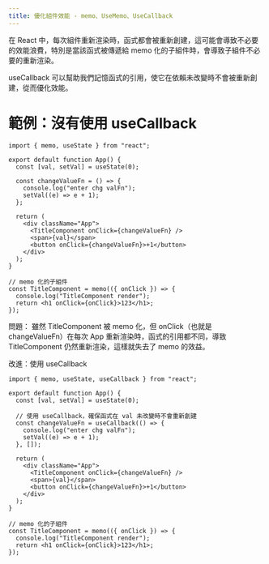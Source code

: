 ```yaml
---
title: 優化組件效能 - memo、UseMemo、UseCallback
---
```


在 React 中，每次組件重新渲染時，函式都會被重新創建，這可能會導致不必要的效能浪費，特別是當該函式被傳遞給 memo 化的子組件時，會導致子組件不必要的重新渲染。

useCallback 可以幫助我們記憶函式的引用，使它在依賴未改變時不會被重新創建，從而優化效能。

# 範例：沒有使用 useCallback

```tsx showLineNumbers{15-18}
import { memo, useState } from "react";

export default function App() {
  const [val, setVal] = useState(0);

  const changeValueFn = () => {
    console.log("enter chg valFn");
    setVal((e) => e + 1);
  };

  return (
    <div className="App">
      <TitleComponent onClick={changeValueFn} />
      <span>{val}</span>
      <button onClick={changeValueFn}>+1</button>
    </div>
  );
}

// memo 化的子組件
const TitleComponent = memo(({ onClick }) => {
  console.log("TitleComponent render");
  return <h1 onClick={onClick}>123</h1>;
});
```

問題：
雖然 TitleComponent 被 memo 化，但 onClick（也就是 changeValueFn）在每次 App 重新渲染時，函式的引用都不同，導致 TitleComponent 仍然重新渲染，這樣就失去了 memo 的效益。

改進：使用 useCallback

```tsx
import { memo, useState, useCallback } from "react";

export default function App() {
  const [val, setVal] = useState(0);

  // 使用 useCallback，確保函式在 val 未改變時不會重新創建
  const changeValueFn = useCallback(() => {
    console.log("enter chg valFn");
    setVal((e) => e + 1);
  }, []);

  return (
    <div className="App">
      <TitleComponent onClick={changeValueFn} />
      <span>{val}</span>
      <button onClick={changeValueFn}>+1</button>
    </div>
  );
}

// memo 化的子組件
const TitleComponent = memo(({ onClick }) => {
  console.log("TitleComponent render");
  return <h1 onClick={onClick}>123</h1>;
});
```
